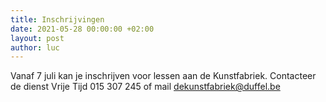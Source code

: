 ```yaml
---
title: Inschrijvingen
date: 2021-05-28 00:00:00 +02:00
layout: post
author: luc
---
```


Vanaf 7 juli kan je inschrijven voor lessen aan de Kunstfabriek.
Contacteer de dienst Vrije Tijd 015 307 245 of mail <a href="mailto:dekunstfabriek@duffel.be">dekunstfabriek@duffel.be</a>